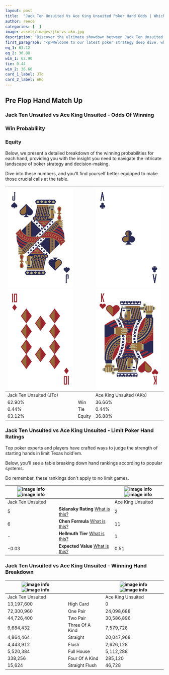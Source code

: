 ```yaml
---
layout: post
title:  "Jack Ten Unsuited Vs Ace King Unsuited Poker Hand Odds | Which Is The Better Hand In Poker? A Complete Guide"
author: reece
categories: [  ]
image: assets/images/jto-vs-ako.jpg
description: "Discover the ultimate showdown between Jack Ten Unsuited and Ace King Unsuited in poker! Uncover the odds, strategies, and scenarios where one hand triumphs over the other. Get ready to up your poker game with this thrilling analysis."
first_paragraph: "<p>Welcome to our latest poker strategy deep dive, where we're pitting two distinct hands against each other in a high-stakes showdown: Jack Ten Unsuited vs Ace King Unsuited.</p><p>In the dynamic world of poker, every decision counts, and knowing which hand holds the upper hand is key to your success at the table.</p><p>In this article, we'll dissect these two hands, explore the scenarios where one dominates the other, and equip you with the knowledge to make strategic choices that can tip the odds in your favor.</p><p>Get ready to unravel the intriguing dynamics of these poker hands and elevate your game to new heights.</p>"
eq_1: 63.12
eq_2: 36.88
win_1: 62.90
tie: 0.44
win_2: 36.66
card_1_label: JTo
card_2_label: AKo
---
```




[comment]: # (sp0)

## Pre Flop Hand Match Up

<div class="table hand-ratings" markdown="1"> 



### Jack Ten Unsuited vs Ace King Unsuited - Odds Of Winning


  
<div class="row graphs"> 
<div class="col-lg-6">
    <h3>Win Probablility</h3>
    <canvas id="WinChart"></canvas>
</div>
<div class="col-lg-6">
    <h3>Equity</h3>
    <canvas id="EquityChart"></canvas>
</div>
</div>

  Below, we present a detailed breakdown of the winning probabilities for each hand, providing you with the insight you need to navigate the intricate landscape of poker strategy and decision-making. 

Dive into these numbers, and you'll find yourself better equipped to make those crucial calls at the table.


    
| ![image info](assets/images/hand1/j.png) ![image info](assets/images/hand1/to.png) |  | ![image info](assets/images/hand2/a.png) ![image info](assets/images/hand2/ko.png) |
| -------- | -------- | -------- |
| Jack Ten Unsuited (JTo) |  | Ace King Unsuited (AKo) |
| 62.90% | Win | 36.66% |
| 0.44% | Tie | 0.44% |
| 63.12% | Equity | 36.88% |




[comment]: # (sp1)



### Jack Ten Unsuited vs Ace King Unsuited - Limit Poker Hand Ratings

Top poker experts and players have crafted ways to judge the strength of starting hands in limit Texas hold'em. 

Below, you'll see a table breaking down hand rankings according to popular systems. 

Do remember, these rankings don't apply to no limit games.


    
| ![image info](https://www.riverpairs.com/assets/images/hand1/j.png) ![image info](https://www.riverpairs.com/assets/images/hand1/to.png) |  | ![image info](https://www.riverpairs.com/assets/images/hand2/a.png) ![image info](https://www.riverpairs.com/assets/images/hand2/ko.png) |
| -------- | -------- | -------- |
| Jack Ten Unsuited |  | Ace King Unsuited |
| 5 | **Sklansky Rating** [What is this?](/sklansky-rating-explained) | 2 |
| 6 | **Chen Formula** [What is this?](/chen-formula-explained) | 11 |
| - | **Hellmuth Tier** [What is this?](/Hellmuth-tier-explained) | 1 |
| -0.03 | **Expected Value** [What is this?](/expected-value-explained) | 0.51 |




[comment]: # (sp2)



### Jack Ten Unsuited vs Ace King Unsuited - Winning Hand Breakdown


    
| ![image info](https://www.riverpairs.com/assets/images/hand1/j.png) ![image info](https://www.riverpairs.com/assets/images/hand1/to.png) |  | ![image info](https://www.riverpairs.com/assets/images/hand2/a.png) ![image info](https://www.riverpairs.com/assets/images/hand2/ko.png) |
| -------- | -------- | -------- |
| Jack Ten Unsuited |  | Ace King Unsuited |
| 13,197,600 | High Card | 0 |
| 72,300,960 | One Pair | 24,098,688 |
| 44,726,400 | Two Pair | 30,586,896 |
| 9,684,432 | Three Of A Kind | 7,579,728 |
| 4,864,464 | Straight | 20,047,968 |
| 4,443,912 | Flush | 2,626,128 |
| 5,520,384 | Full House | 5,112,288 |
| 338,256 | Four Of A Kind | 285,120 |
| 15,624 | Straight Flush | 46,728 |




[comment]: # (sp3)



</div>

[comment]: # (sp4)



[comment]: # (sp5)

